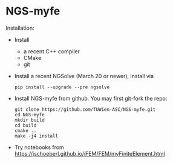 # NGS-myfe


Installation:

* Install
   - a recent C++ compiler
   - CMake
   - git

* Install a recent NGSolve (March 20 or newer), install via
    
      pip install --upgrade --pre ngsolve  

* Install NGS-myfe from github. You may first git-fork the repo:

      git clone https://github.com/TUWien-ASC/NGS-myfe.git
      cd NGS-myfe
      mkdir build
      cd build
      cmake ..
      make -j4 install

* Try notebooks from https://jschoeberl.github.io/iFEM/FEM/myFiniteElement.html

